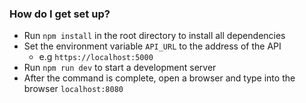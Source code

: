 ### How do I get set up? ###

* Run `npm install` in the root directory to install all dependencies
* Set the environment variable `API_URL` to the address of the API
  * e.g `https://localhost:5000`
* Run `npm run dev` to start a development server
* After the command is complete, open a browser and type into the browser `localhost:8080`
